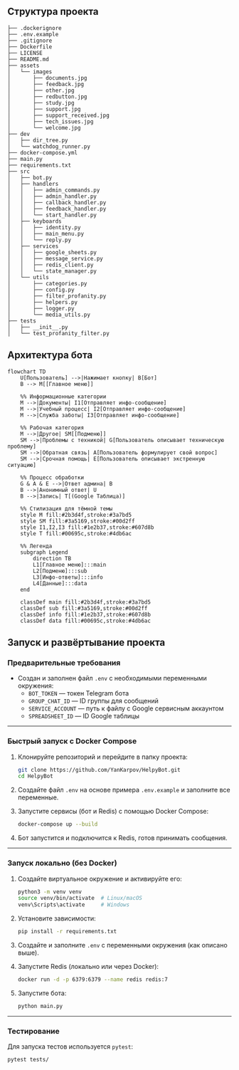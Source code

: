 ## Структура проекта
```
├── .dockerignore
├── .env.example
├── .gitignore
├── Dockerfile
├── LICENSE
├── README.md
├── assets
│   └── images
│       ├── documents.jpg
│       ├── feedback.jpg
│       ├── other.jpg
│       ├── redbutton.jpg
│       ├── study.jpg
│       ├── support.jpg
│       ├── support_received.jpg
│       ├── tech_issues.jpg
│       └── welcome.jpg
├── dev
│   ├── dir_tree.py
│   └── watchdog_runner.py
├── docker-compose.yml
├── main.py
├── requirements.txt
├── src
│   ├── bot.py
│   ├── handlers
│   │   ├── admin_commands.py
│   │   ├── admin_handler.py
│   │   ├── callback_handler.py
│   │   ├── feedback_handler.py
│   │   └── start_handler.py
│   ├── keyboards
│   │   ├── identity.py
│   │   ├── main_menu.py
│   │   └── reply.py
│   ├── services
│   │   ├── google_sheets.py
│   │   ├── message_service.py
│   │   ├── redis_client.py
│   │   └── state_manager.py
│   └── utils
│       ├── categories.py
│       ├── config.py
│       ├── filter_profanity.py
│       ├── helpers.py
│       ├── logger.py
│       └── media_utils.py
├── tests
│   ├── __init__.py
│   └── test_profanity_filter.py
```
## Архитектура бота

```mermaid
flowchart TD
    U[Пользователь] -->|Нажимает кнопку| B[Бот]
    B --> M[[Главное меню]]
    
    %% Информационные категории
    M -->|Документы| I1[Отправляет инфо-сообщение]
    M -->|Учебный процесс| I2[Отправляет инфо-сообщение]
    M -->|Служба заботы| I3[Отправляет инфо-сообщение]
    
    %% Рабочая категория
    M -->|Другое| SM[[Подменю]]
    SM -->|Проблемы с техникой| G[Пользователь описывает техническую проблему]
    SM -->|Обратная связь| A[Пользователь формулирует свой вопрос]
    SM -->|Срочная помощь| E[Пользователь описывает экстренную ситуацию]
    
    %% Процесс обработки
    G & A & E -->|Ответ админа| B
    B -->|Анонимный ответ| U
    B -->|Запись| T[(Google Таблица)]
    
    %% Стилизация для тёмной темы
    style M fill:#2b3d4f,stroke:#3a7bd5
    style SM fill:#3a5169,stroke:#00d2ff
    style I1,I2,I3 fill:#1e2b37,stroke:#607d8b
    style T fill:#00695c,stroke:#4db6ac
    
    %% Легенда
    subgraph Legend
        direction TB
        L1[Главное меню]:::main
        L2[Подменю]:::sub
        L3[Инфо-ответы]:::info
        L4[Данные]:::data
    end
    
    classDef main fill:#2b3d4f,stroke:#3a7bd5
    classDef sub fill:#3a5169,stroke:#00d2ff
    classDef info fill:#1e2b37,stroke:#607d8b
    classDef data fill:#00695c,stroke:#4db6ac
```
## Запуск и развёртывание проекта

### Предварительные требования

- Создан и заполнен файл `.env` с необходимыми переменными окружения:
  - `BOT_TOKEN` — токен Telegram бота
  - `GROUP_CHAT_ID` — ID группы для сообщений
  - `SERVICE_ACCOUNT` — путь к файлу с Google сервисным аккаунтом
  - `SPREADSHEET_ID` — ID Google таблицы

---

### Быстрый запуск с Docker Compose

1. Клонируйте репозиторий и перейдите в папку проекта:

    ```bash
    git clone https://github.com/YanKarpov/HelpyBot.git
    cd HelpyBot
    ```

2. Создайте файл `.env` на основе примера `.env.example` и заполните все переменные.

3. Запустите сервисы (бот и Redis) с помощью Docker Compose:

    ```bash
    docker-compose up --build
    ```

4. Бот запустится и подключится к Redis, готов принимать сообщения.

---

### Запуск локально (без Docker)

1. Создайте виртуальное окружение и активируйте его:

    ```bash
    python3 -m venv venv
    source venv/bin/activate  # Linux/macOS
    venv\Scripts\activate     # Windows
    ```

2. Установите зависимости:

    ```bash
    pip install -r requirements.txt
    ```

3. Создайте и заполните `.env` с переменными окружения (как описано выше).

4. Запустите Redis (локально или через Docker):

    ```bash
    docker run -d -p 6379:6379 --name redis redis:7
    ```

5. Запустите бота:

    ```bash
    python main.py
    ```

---

### Тестирование

Для запуска тестов используется `pytest`:

```bash
pytest tests/
